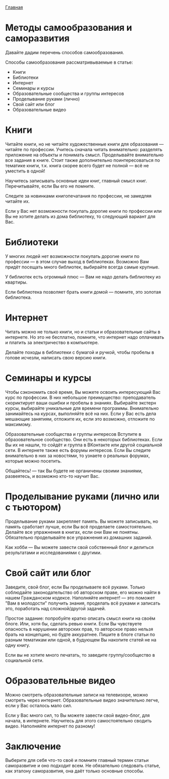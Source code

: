 [Главная](https://dmitriysidyakin.github.io/CSharp-Tutorials/)

# Методы самообразования и саморазвития

Давайте дадим перечень способов самообразования.

Способы самообразования рассматривываемые в статье:

- Книги
- Библиотеки
- Интернет
- Семинары и курсы
- Образовательные сообщества и группы интересов
- Проделывание руками (лично)
- Свой сайт или блог
- Образовательные видео

# Книги

Читайте книги, но не читайте художественные книги для образования — читайте по профессии. Учитесь сначала читать внимательно: разделять приложение на объекты и понимать смысл. Проделывайте внимательно все задания в книге. Стоит также дополнительно поинтересоваться по тематике книги, т.к. книга скорее всего будет не полной — всё не уместить в одной!

Научитесь записывать основные идеи книг, главный смысл книг. Перечитывайте, если Вы его не помните.

Следите за новинками книгопечатания по профессии, не замедляя читайте их.

Если у Вас нет возможности покупать дорогие книги по профессии или Вы не хотите делать из дома библиотеку, то следующий вариант для Вас.

# Библиотеки

У многих людей нет возможности покупать дорогие книги по профессии — в этом случае выход в библиотеках. Возможно Вам придёт посещать много библиотек, выбирайте всегда самые крупные.

У библиотек есть огромный плюс — Вам не надо делать библиотеку из квартиры.

Если библиотека позволяет брать книги домой — помните, это золотая библиотека.

# Интернет

Читать можно не только книги, но и статьи и образовательные сайты в интернете. Но это не бесплатно, помните, что интернет надо оплачивать и платить за электричество в компьютере.

Делайте походы в библиотеки с бумагой и ручкой, чтобы пробелы в голове исчезли, написать свою версию книги.

# Семинары и курсы
Чтобы сэкономить своё время, Вы можете освоить интересующий Вас курс по профессии. В них небольшое преимущество: преподаватель скориктирует ваши ошибки и пробелы в знаниях. Выбирайте экстерн курсы, выбирайте уникальные для времени программы. Внимательно занимайтесь на курсах, выполняйте всё на них. Если у Вас есть дела мешающие занятиям, отложите их, если это возможно, отложите по максимому.

Образовательные сообщества и группы интересов
Вступите в образовательное сообщество. Они есть в некоторых библиотеках. Если Вы их не нашли, то сойдёт и группа в ВКонтакте или другой социальной сети. В интернете также есть форумы интересов. Если Вы следите внимательно в них за новостями, то узнаете о реальных форумах, которые можно посетить.

Общайтесь! — так Вы будете не органичены своими знаниями, развеятесь, и возможно кто-то научит Вас.

# Проделывание руками (лично или с тьютором)

Проделывание руками закрепляет память. Вы можете записывать, но память сработает лучше, если Вы всё проделаете самостоятельно. Делайте все упражнения в книгах, если они Вам не понятны. Обязательно проделывайте все упражнения из домашних заданий.

Как хобби — Вы можете завести свой собственный блог и делиться результатами и исследованиями с другими.

# Свой сайт или блог

Заведите, свой блог, если Вы проделываете всё руками. Только соблюдайте законодательство об авторском праве, его можно найти в нашем Гражданском кодексе. Наполняйте интернет! — это поможет "Вам в молодости" получить знания, проделать всё руками и записать это, поработать над сложной/другой задачей.

Простое задание: попробуйте кратко описать смысл книги на своём блоге. Или, хотя бы, сделать ревью книги. Если Вы чувствуете опасность в нарушении авторских прав, то авторское право нельзя брать на концепцию, но будте аккуратнее. Пишите в блоге статьи по разным тематикам или одной, в будующем Вы накопите статей не на одну книгу.

Если вы не хотите много печатать, то заведите группу/сообщество в социальной сети.

# Образовательные видео

Можно смотреть образовательные записи на телевизоре, можно смотреть через интернет. Образовательные видео значительно легче, если у Вас осталось мало сил.

Если у Вас много сил, то Вы можете завести свой видео-блог, для начала, в интернете. Научитесь для этого самостоятельно сводить видео. Наполняйте интернет по разному!

# Заключение

Выберите для себя что-то своё и помните главный термин статьи саморазвитие и оно подходит всем. Не обязательно следовать статье, как эталону саморазвития, она даёт только основные способы.